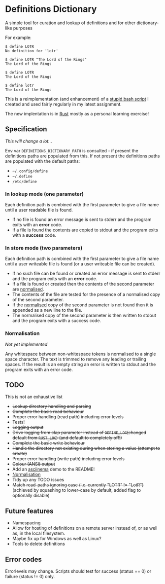 # Definitions Dictionary

A simple tool for curation and lookup of definitions and for other dictionary-like purposes

For example:
```
$ define LOTR
No definition for 'lotr'

$ define LOTR "The Lord of the Rings"
The Lord of the Rings

$ define LOTR
The Lord of the Rings

$ define lotr
The Lord of the Rings
```

This is a reimplementation (and enhancement) of a [stupid bash script](https://github.com/dcminter/define) I created 
and used fairly regularly in my latest assignment.

The new implentation is in [Rust](https://www.rust-lang.org/) mostly as a personal learning exercise!

## Specification

*This will change a lot...*

Env var `DEFINITIONS_DICTIONARY_PATH` is consulted - if present the definitions paths are populated from this. If not present
the definitions paths are populated with the default paths:

  * `~/.config/define`
  * `~/.define`
  * `/etc/define` 

### In lookup mode (one parameter)

Each definition path is combined with the first parameter to give a file name until a user readable file is found.

  * If no file is found an error message is sent to stderr and the program exits with an **error** code.
  * If a file is found the contents are copied to stdout and the program exits with a **success** code.

### In store mode (two parameters)

Each definition path is combined with the first parameter to give a file name until a user writeable file is 
found (or a user writeable file can be created).

  * If no such file can be found or created an error message is sent to stderr and the program exits with an **error** code.
  * If a file is found or created then the contents of the second parameter are [normalised](#normalisation).
  * The contents of the file are tested for the presence of a normalised copy of the second parameter.
  * If the [normalised](#normalisation) copy of the second parameter is not found then it is appended as a new line to the file.
  * The normalised copy of the second parameter is then written to stdout and the program exits with a success code.

### Normalisation

*Not yet implemented*

Any whitespace between non-whitespace tokens is normalised to a single space character. The text is trimmed to remove 
any leading or trailing spaces. If the result is an empty string an error is written to stdout and the program exits 
with an error code.

## TODO

This is not an exhaustive list

  * ~~Lookup directory handling and parsing~~
  * ~~Complete the basic read behaviour~~
  * ~~Proper error handling (read path) including error levels~~
  * Tests!
  * ~~Logging output~~
  * ~~Drive logging from clap parameter instead of `DEFINE_LOG`(changed default from `RUST_LOG`) (and default to completely off!)~~
  * ~~Complete the basic write behaviour~~
  * ~~Handle the directory not existing during when storing a value (attempt to create)~~
  * ~~Proper error handling (write path) including error levels~~
  * ~~Colour (ANSI) output~~
  * Add an [asciinema](https://asciinema.org/) demo to the README!
  * [Normalisation](#Normalisation)
  * Tidy up any TODO issues
  * ~~Match read-paths ignoring case (i.e. currently "LOTR" != "LotR")~~ (achieved by squashing to lower-case by default, added flag to optionally disable)

## Future features

  * Namespacing
  * Allow for hosting of definitions on a remote server instead of, or as well as, in the local filesystem.
  * Maybe fix up for Windows as well as Linux?
  * Tools to delete definitions

## Error codes

Errorlevels may change. Scripts should test for success (status == 0) or failure (status != 0) only.